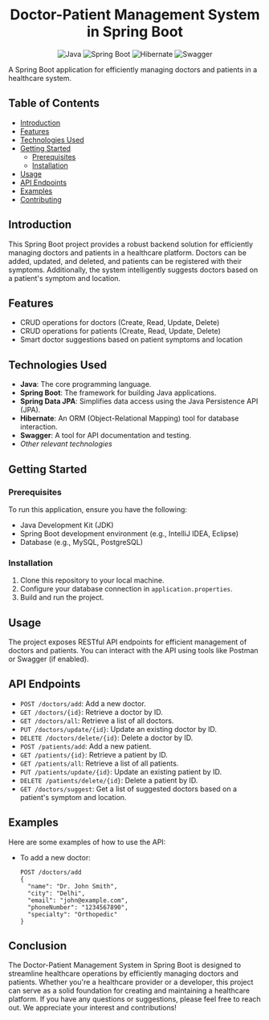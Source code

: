 <div align="center">
  <h1>Doctor-Patient Management System in Spring Boot</h1>
  <img src="https://img.shields.io/badge/Java-8%2B-blue" alt="Java">
  <img src="https://img.shields.io/badge/Spring%20Boot-2.5.5-brightgreen" alt="Spring Boot">
  <img src="https://img.shields.io/badge/Hibernate-5.5.6-red" alt="Hibernate">
  <img src="https://img.shields.io/badge/Swagger-2.9.2-orange" alt="Swagger">
</div>

A Spring Boot application for efficiently managing doctors and patients in a healthcare system.

## Table of Contents

- [Introduction](#introduction)
- [Features](#features)
- [Technologies Used](#technologies-used)
- [Getting Started](#getting-started)
  - [Prerequisites](#prerequisites)
  - [Installation](#installation)
- [Usage](#usage)
- [API Endpoints](#api-endpoints)
- [Examples](#examples)
- [Contributing](#contributing)

## Introduction

This Spring Boot project provides a robust backend solution for efficiently managing doctors and patients in a healthcare platform. Doctors can be added, updated, and deleted, and patients can be registered with their symptoms. Additionally, the system intelligently suggests doctors based on a patient's symptom and location.

## Features

- CRUD operations for doctors (Create, Read, Update, Delete)
- CRUD operations for patients (Create, Read, Update, Delete)
- Smart doctor suggestions based on patient symptoms and location

## Technologies Used

- **Java**: The core programming language.
- **Spring Boot**: The framework for building Java applications.
- **Spring Data JPA**: Simplifies data access using the Java Persistence API (JPA).
- **Hibernate**: An ORM (Object-Relational Mapping) tool for database interaction.
- **Swagger**: A tool for API documentation and testing.
- *Other relevant technologies*

## Getting Started

### Prerequisites

To run this application, ensure you have the following:

- Java Development Kit (JDK)
- Spring Boot development environment (e.g., IntelliJ IDEA, Eclipse)
- Database (e.g., MySQL, PostgreSQL)

### Installation

1. Clone this repository to your local machine.
2. Configure your database connection in `application.properties`.
3. Build and run the project.

## Usage

The project exposes RESTful API endpoints for efficient management of doctors and patients. You can interact with the API using tools like Postman or Swagger (if enabled).

## API Endpoints

- `POST /doctors/add`: Add a new doctor.
- `GET /doctors/{id}`: Retrieve a doctor by ID.
- `GET /doctors/all`: Retrieve a list of all doctors.
- `PUT /doctors/update/{id}`: Update an existing doctor by ID.
- `DELETE /doctors/delete/{id}`: Delete a doctor by ID.
- `POST /patients/add`: Add a new patient.
- `GET /patients/{id}`: Retrieve a patient by ID.
- `GET /patients/all`: Retrieve a list of all patients.
- `PUT /patients/update/{id}`: Update an existing patient by ID.
- `DELETE /patients/delete/{id}`: Delete a patient by ID.
- `GET /doctors/suggest`: Get a list of suggested doctors based on a patient's symptom and location.

## Examples

Here are some examples of how to use the API:

- To add a new doctor:
  ```http
  POST /doctors/add
  {
    "name": "Dr. John Smith",
    "city": "Delhi",
    "email": "john@example.com",
    "phoneNumber": "1234567890",
    "specialty": "Orthopedic"
  }

## Conclusion

The Doctor-Patient Management System in Spring Boot is designed to streamline healthcare operations by efficiently managing doctors and patients. Whether you're a healthcare provider or a developer, this project can serve as a solid foundation for creating and maintaining a healthcare platform. If you have any questions or suggestions, please feel free to reach out. We appreciate your interest and contributions!